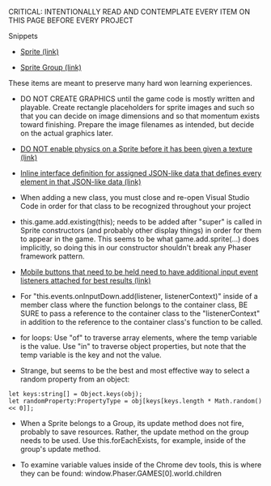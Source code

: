 CRITICAL: INTENTIONALLY READ AND CONTEMPLATE EVERY ITEM ON THIS PAGE BEFORE EVERY PROJECT


Snippets

* [Sprite (link)](snippets/Sprite.md)

* [Sprite Group (link)](snippets/SpriteGroup.md)


These items are meant to preserve many hard won learning experiences.

* DO NOT CREATE GRAPHICS until the game code is mostly written and playable. Create rectangle placeholders for sprite images and such so that you can decide on image dimensions and so that momentum exists toward finishing. Prepare the image filenames as intended, but decide on the actual graphics later.


* [DO NOT enable physics on a Sprite before it has been given a texture (link)](Enable-Physics-AFTER-LoadTexture.md)


* [Inline interface definition for assigned JSON-like data that defines every element in that JSON-like data (link)](Inline-Definition-JSON-data.md)


* When adding a new class, you must close and re-open Visual Studio Code in order for that class to be recognized throughout your project


* this.game.add.existing(this); needs to be added after "super" is called in Sprite constructors (and probably other display things) in order for them to appear in the game. This seems to be what game.add.sprite(...) does implicitly, so doing this in our constructor shouldn't break any Phaser framework pattern.


* [Mobile buttons that need to be held need to have additional input event listeners attached for best results (link)](Mobile-Button-Press.md)


* For "this.events.onInputDown.add(listener, listenerContext)" inside of a member class where the function belongs to the container class, BE SURE to pass a reference to the container class to the "listenerContext" in addition to the reference to the container class's function to be called.


* for loops: Use "of" to traverse array elements, where the temp variable is the value. Use "in" to traverse object properties, but note that the temp variable is the key and not the value.


* Strange, but seems to be the best and most effective way to select a random property from an object:
```
let keys:string[] = Object.keys(obj);
let randomProperty:PropertyType = obj[keys[keys.length * Math.random() << 0]];
```

* When a Sprite belongs to a Group, its update method does not fire, probably to save resources. Rather, the update method on the group needs to be used. Use this.forEachExists, for example, inside of the group's update method.


* To examine variable values inside of the Chrome dev tools, this is where they can be found: window.Phaser.GAMES[0].world.children
